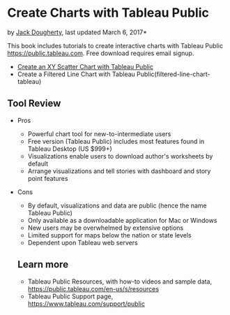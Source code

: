 # Create Charts with Tableau Public
by [Jack Dougherty](../introduction/who.md), last updated March 6, 2017*

This book includes tutorials to create interactive charts with Tableau Public https://public.tableau.com. Free download requires email signup.
- [Create an XY Scatter Chart with Tableau Public](scatter-chart-tableau)
- Create a Filtered Line Chart with Tableau Public(filtered-line-chart-tableau)

## Tool Review
- Pros
  - Powerful chart tool for new-to-intermediate users
  - Free version (Tableau Public) includes most features found in Tableau Desktop (US $999+)
  - Visualizations enable users to download author's worksheets by default
  - Arrange visualizations and tell stories with dashboard and story point features
- Cons
  - By default, visualizations and data are public (hence the name Tableau Public)
  - Only available as a downloadable application for Mac or Windows
  - New users may be overwhelmed by extensive options
  - Limited support for maps below the nation or state levels
  - Dependent upon Tableau web servers

  ## Learn more
  - Tableau Public Resources, with how-to videos and sample data, https://public.tableau.com/en-us/s/resources
  - Tableau Public Support page, https://www.tableau.com/support/public
